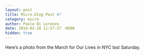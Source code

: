 ```yaml
---
layout: post
title: Micro.blog Post #7
category: micro
author: Paolo Di Lorenzo
date: 2018-03-28 11:57:27 -0500
hidden: true
---
```


Here’s a photo from the March for Our Lives in NYC last Saturday.